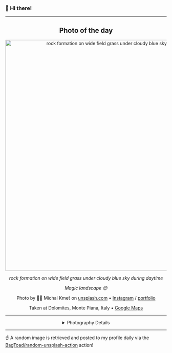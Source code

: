 ### 👋 Hi there!

----
<div align="center">

## Photo of the day
  
  <a href="https://unsplash.com/photos/rock-formation-on-wide-field-grass-under-cloudy-blue-sky-during-daytime-M9O6GRrEEDY"><img width="720" src="https://images.unsplash.com/photo-1494625927555-6ec4433b1571?crop=entropy&cs=tinysrgb&fit=max&fm=jpg&ixid=M3w1NTI0NDl8MHwxfHJhbmRvbXx8fHx8fHx8fDE3MDY1NDM2MDl8&ixlib=rb-4.0.3&q=80&w=1080" alt="rock formation on wide field grass under cloudy blue sky during daytime"></a>
  
  <em>rock formation on wide field grass under cloudy blue sky during daytime</em>
  
  <em>Magic landscape 😊</em>

  Photo by 🧔‍♂️ Michal Kmeť on [unsplash.com](https://unsplash.com/) • [Instagram](https://instagram.com/mitkokmet) / [portfolio](http://www.michalkmet.com)
  
  Taken at Dolomites, Monte Piana, Italy • [Google Maps](https://www.google.com/maps/search/?api=1&query=46.4102117,11.8440350999999)
  
  ---
  
<details>
<summary>Photography Details</summary>
  
| Parameter     | Value |
| ------------- | ----- |
| Camera Model  | NIKON D90 |
| Exposure Time | 1/640 |
| Aperture      | 7.1 |
| Focal Length  | 35.0 |
| ISO           | 100 |
| Location      | Dolomites, Monte Piana, Italy (Italy) |
| Coordinates   | Latitude 46.4102117, Longitude 11.8440350999999 |

### Map

```geojson
        {
            "type": "FeatureCollection",
            "features": [
                {
                    "type": "Feature",
                    "properties": {},
                    "geometry": {
                        "coordinates": [
                            11.8440350999999,
                            46.4102117
                        ],
                        "type": "Point"
                    },
                    "id": 1
                },
                {
                    "type": "Feature",
                    "properties": {},
                    "geometry": {
                        "coordinates": [
                            [
                                12.1440350999999,
                                46.710211699999995
                            ],
                            [
                                12.1440350999999,
                                46.1102117
                            ],
                            [
                                11.544035099999899,
                                46.1102117
                            ],
                            [
                                11.544035099999899,
                                46.710211699999995
                            ],
                            [
                                12.1440350999999,
                                46.710211699999995
                            ]
                        ],
                        "type": "LineString"
                    }
                }
            ]
        }
```

</details>

</div>

----

☝️ A random image is retrieved and posted to my profile daily via the [BagToad/random-unsplash-action](https://github.com/BagToad/random-unsplash-action) action!
